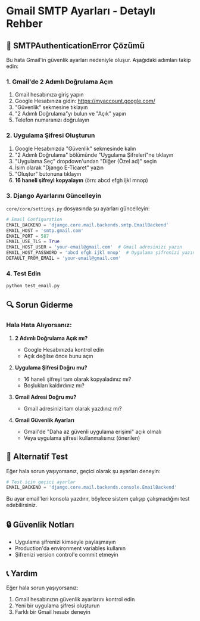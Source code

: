 # Gmail SMTP Ayarları - Detaylı Rehber

## 🚨 SMTPAuthenticationError Çözümü

Bu hata Gmail'in güvenlik ayarları nedeniyle oluşur. Aşağıdaki adımları takip edin:

### 1. Gmail'de 2 Adımlı Doğrulama Açın

1. Gmail hesabınıza giriş yapın
2. Google Hesabınıza gidin: https://myaccount.google.com/
3. "Güvenlik" sekmesine tıklayın
4. "2 Adımlı Doğrulama"yı bulun ve "Açık" yapın
5. Telefon numaranızı doğrulayın

### 2. Uygulama Şifresi Oluşturun

1. Google Hesabınızda "Güvenlik" sekmesinde kalın
2. "2 Adımlı Doğrulama" bölümünde "Uygulama Şifreleri"ne tıklayın
3. "Uygulama Seç" dropdown'undan "Diğer (Özel ad)" seçin
4. İsim olarak "Django E-Ticaret" yazın
5. "Oluştur" butonuna tıklayın
6. **16 haneli şifreyi kopyalayın** (örn: abcd efgh ijkl mnop)

### 3. Django Ayarlarını Güncelleyin

`core/core/settings.py` dosyasında şu ayarları güncelleyin:

```python
# Email Configuration
EMAIL_BACKEND = 'django.core.mail.backends.smtp.EmailBackend'
EMAIL_HOST = 'smtp.gmail.com'
EMAIL_PORT = 587
EMAIL_USE_TLS = True
EMAIL_HOST_USER = 'your-email@gmail.com'  # Gmail adresinizi yazın
EMAIL_HOST_PASSWORD = 'abcd efgh ijkl mnop'  # Uygulama şifrenizi yazın (boşluklar olmadan)
DEFAULT_FROM_EMAIL = 'your-email@gmail.com'
```

### 4. Test Edin

```bash
python test_email.py
```

## 🔍 Sorun Giderme

### Hala Hata Alıyorsanız:

1. **2 Adımlı Doğrulama Açık mı?**
   - Google Hesabınızda kontrol edin
   - Açık değilse önce bunu açın

2. **Uygulama Şifresi Doğru mu?**
   - 16 haneli şifreyi tam olarak kopyaladınız mı?
   - Boşlukları kaldırdınız mı?

3. **Gmail Adresi Doğru mu?**
   - Gmail adresinizi tam olarak yazdınız mı?

4. **Gmail Güvenlik Ayarları**
   - Gmail'de "Daha az güvenli uygulama erişimi" açık olmalı
   - Veya uygulama şifresi kullanmalısınız (önerilen)

## 📧 Alternatif Test

Eğer hala sorun yaşıyorsanız, geçici olarak şu ayarları deneyin:

```python
# Test için geçici ayarlar
EMAIL_BACKEND = 'django.core.mail.backends.console.EmailBackend'
```

Bu ayar email'leri konsola yazdırır, böylece sistem çalışıp çalışmadığını test edebilirsiniz.

## 🔒 Güvenlik Notları

- Uygulama şifrenizi kimseyle paylaşmayın
- Production'da environment variables kullanın
- Şifrenizi version control'e commit etmeyin

## 📞 Yardım

Eğer hala sorun yaşıyorsanız:
1. Gmail hesabınızın güvenlik ayarlarını kontrol edin
2. Yeni bir uygulama şifresi oluşturun
3. Farklı bir Gmail hesabı deneyin 